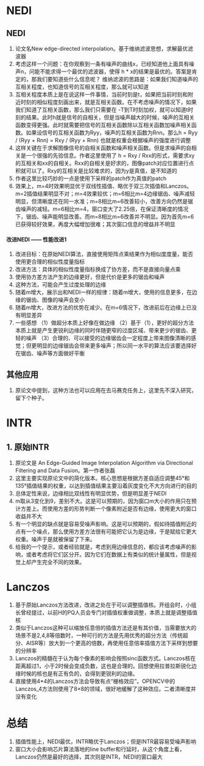 # NEDI

## NEDI
1. 论文名New edge-directed interpolation。基于维纳滤波思想，求解最优滤波器
2. 考虑这样一个问题：在你观察到一条有噪声的曲线x，已经知道他上面具有噪声n，问能不能求得一个最优的滤波器，使得 h * x的结果是最优的。答案是肯定的，那我们要知道些什么信息呢？ 维纳滤波的思路是：如果我们知道噪声的互相关程度，也知道信号的互相关程度，那么就可以知道 
3. 互相关程度本质上是在说这样一件事情，当前时刻是t，如果把当前时刻和附近时刻的相似程度刻画出来，就是互相关函数。在不考虑噪声的情况下，如果我们知道了互相关函数，那么我们只需要在 -T到T时刻加权，就可以知道t时刻的结果。此时h就是信号的自相关，但是当噪声越大的时候，噪声的互相关函数变得更强。此时就需要把信号的互相关函数除以互相关函数加噪声相关函数。如果设信号的互相关函数为Ryy，噪声的互相关函数为Rnn。那么h = Ryy / (Ryy + Rnn) = Rxy / (Ryy + Rnn) 也就是权重会根据噪声的强度进行调整 
4. 这样关键在于求解图像信号的自相关函数和噪声相关函数。但是求噪声的自相关是一个很强的先验信息。作者这里使用了 h = Rxy / Rxx的形式，需要求xy的互相关和xx的自相关。Rxx的自相关是好求的，图像patch对应位置进行点积就可以了。Rxy的互相关是比较难求的，因为y是真值，是不知道的 
5. 作者这里比较巧妙的一点是使用下采样的patch作为真值的patch 
6. 效果上，m=4时效果明显优于双线性插值、略优于双三次插值和Lanczos。m=2插值结果明显不对；m=4效果较优；m=6相比m=4边缘锯齿、噪声减轻明显，但清晰度还在同一水准；m=8相比m=6改善较小，改善方向仍然是锯齿噪声的减轻。m=6相比m=4，窗口变大了2.25倍，在保证清晰度的情况下，锯齿、噪声能明显改善。而m=8相比m=6改善并不明显。因为首先m=6已获得较好效果，再度大幅增加很难；其次窗口信息的增益并不明显 

#### 改进NEDI —— 性能改进1
1. 改进目标：在原始NEDI算法，直接使用矩阵点乘结果作为相似度度量，能否使用更合理的相似性度量指标
2. 改进方法：具体的相似性度量指标换成了协方差，而不是直接向量点乘
3. 使用协方差方法产生的边缘更好，但是代价是更多的锯齿和噪声
4. 这种方法，可能会产生过度处理的边缘
5. 随着m增大，展示出和NEDI一样的规律：随着m增大，使用的信息更多，在边缘的锯齿、图像的噪声会变小
6. 随着m增大，改进方法的优势在减少。在m=6情况下，改进前后在边缘上已没有明显差异
7. 一些感想
  （1）做超分本质上好像在做边缘
  （2）基于（1），更好的超分方法本质上就是产生更锐利边缘的同时伴随更窄的过度区域、带来更少的锯齿、更轻的噪声
  （3）合理的、可以接受的边缘锯齿会一定程度上带来图像清晰的感觉；但更明显的边缘锯齿会带来更多噪声；所以同一水平的算法应该要选择好在锯齿、噪声等方面做好平衡

## 其他应用
1. 原论文中提到，这种方法也可以应用在去马赛克任务上，这里先不深入研究，留下个种子。

# INTR

## 1. 原始INTR
1. 原论文是 An Edge-Guided Image Interpolation Algorithm via Directional Filtering and Data Fusion。第一作者张磊
2. 这里主要实现原论文中的简化版本。核心思想是根据方差自适应调整45°和135°插值结果的权重，以达到插值结果主要沿着灰度变化不大方向进行的目的
3. 总体定性来说，边缘相比双线性有明显优势，但是明显差于NEDI
4. m取从3变化到9，差别不大。这是可以预期的，因为窗口m大小的作用只在预计方差上。而使用方差的形势判断一个像素附近是否有边缘，使用更大的窗口收益并不大
5. 有一个明显的缺点就是容易受噪声影响。这是可以预期的，假如待插值附近的点有一个噪点，那么使用方差方法很有可能把它认为是边缘，于是赋给它更大权重。噪声于是就被保留了下来。
6. 给我的一个提示，或者经验就是，考虑到用边缘信息的，都应该考虑噪声的影响，或者考虑将它们区分开。因为它们在数据上有类似的统计量属性，但是视觉上却产生完全不同的效果。

# Lanczos
1. 基于原始Lanczos方法改进，改进之处在于可以调整插值核。开组会时，小组长曾经提过，以前H的PQ人员会专门对插值权重做调整，本质上就是调整插值核
2. 类似于Lanczos这种可以缩放任意倍的插值方法还是有其价值，当需要放大的场景不是2,4,8等倍数时，一种可行的方法是先用优秀的超分方法（传统超分、AISR等）放大到一个更高的倍数，再使用任意倍率插值方法下采样到想要的分辨率
3. Lanczos的精髓在于认为每个像素的影响会按照sinc函数方式。Lanczos核在距离超过1，小于2时候会变成负数，这也是合理的。回想使用拉普拉斯锐化边缘时候的核也是有正有负的，会得到更锐利的边缘。
4. 直接使用4*4的Lanczos方法会导致有点“栅格效应”。OPENCV中的Lanczos_4方法则使用了8×8的领域，很好地缓解了这种效应。二者清晰度并没有变化

# 总结
1. 插值性能上，NEDI最优，INTR略优于Lanczos；但是INTR最容易受噪声影响
2. 窗口大小会影响芯片算法落地的line buffer和行延时，从这个角度上看，Lanczos仍然是最好的选择，其次则是INTR，NEDI的窗口最大
